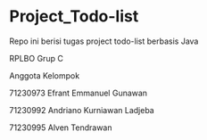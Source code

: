 # Project_Todo-list
Repo ini berisi tugas project todo-list berbasis Java 

RPLBO Grup C

Anggota Kelompok

71230973	Efrant Emmanuel Gunawan

71230992	Andriano Kurniawan Ladjeba

71230995	Alven Tendrawan
